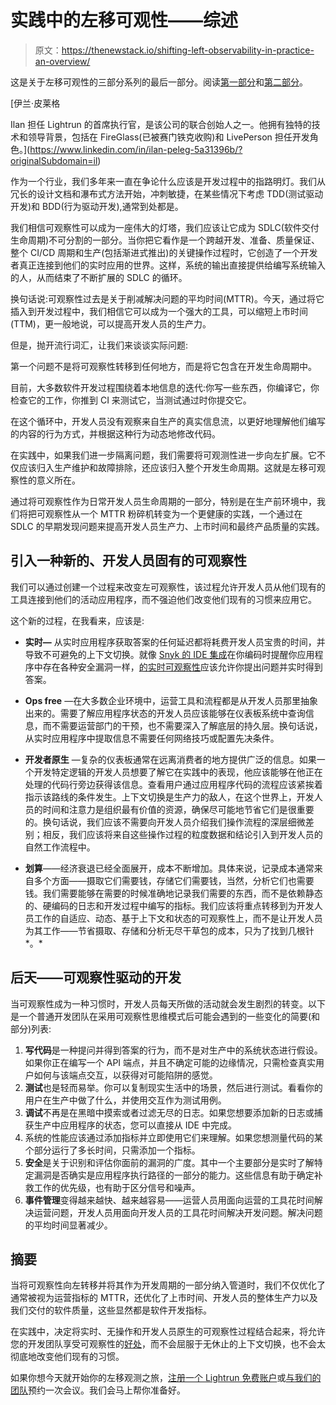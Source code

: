 # 实践中的左移可观性——综述

> 原文：<https://thenewstack.io/shifting-left-observability-in-practice-an-overview/>

这是关于左移可观性的三部分系列的最后一部分。阅读[第一部分](https://thenewstack.io/why-observability-is-shifting-left/)和[第二部分](https://thenewstack.io/observability-is-shifting-left-following-security-and-ops/)。

 [伊兰·皮莱格

Ilan 担任 Lightrun 的首席执行官，是该公司的联合创始人之一。他拥有独特的技术和领导背景，包括在 FireGlass(已被赛门铁克收购)和 LivePerson 担任开发角色。](https://www.linkedin.com/in/ilan-peleg-5a31396b/?originalSubdomain=il) 

作为一个行业，我们多年来一直在争论什么应该是开发过程中的指路明灯。我们从冗长的设计文档和瀑布式方法开始，冲刺敏捷，在某些情况下考虑 TDD(测试驱动开发)和 BDD(行为驱动开发),通常到处都是。

我们相信可观察性可以成为一座伟大的灯塔，我们应该让它成为 SDLC(软件交付生命周期)不可分割的一部分。当你把它看作是一个跨越开发、准备、质量保证、整个 CI/CD 周期和生产(包括渐进式推出)的关键操作过程时，它创造了一个开发者真正连接到他们的实时应用的世界。这样，系统的输出直接提供给编写系统输入的人，从而结束了不断扩展的 SDLC 的循环。

换句话说:可观察性过去是关于削减解决问题的平均时间(MTTR)。今天，通过将它插入到开发过程中，我们相信它可以成为一个强大的工具，可以缩短上市时间(TTM)，更一般地说，可以提高开发人员的生产力。

但是，抛开流行词汇，让我们来谈谈实际问题:

第一个问题不是将可观察性转移到任何地方，而是将它包含在开发生命周期中。

目前，大多数软件开发过程围绕着本地信息的迭代:你写一些东西，你编译它，你检查它的工作，你推到 CI 来测试它，当测试通过时你提交它。

在这个循环中，开发人员没有观察来自生产的真实信息流，以更好地理解他们编写的内容的行为方式，并根据这种行为动态地修改代码。

在实践中，如果我们进一步隔离问题，我们需要将可观测性进一步向左扩展。它不仅应该归入生产维护和故障排除，还应该归入整个开发生命周期。这就是左移可观察性的意义所在。

通过将可观察性作为日常开发人员生命周期的一部分，特别是在生产前环境中，我们将把可观察性从一个 MTTR 粉碎机转变为一个更健康的实践，一个通过在 SDLC 的早期发现问题来提高开发人员生产力、上市时间和最终产品质量的实践。

## 引入一种新的、开发人员固有的可观察性

我们可以通过创建一个过程来改变左可观察性，该过程允许开发人员从他们现有的工具连接到他们的活动应用程序，而不强迫他们改变他们现有的习惯来应用它。

这个新的过程，在我看来，应该是:

*   **实时—** 从实时应用程序获取答案的任何延迟都将耗费开发人员宝贵的时间，并导致不可避免的上下文切换。就像 [Snyk 的 IDE 集成](https://snyk.io/ide-plugins/)在你编码时提醒你应用程序中存在各种安全漏洞一样，[的实时可观察性](https://thenewstack.io/real-time-observability-with-influxdb-for-bai-communications/)应该允许你提出问题并实时得到答案。

*   **Ops free** —在大多数企业环境中，运营工具和流程都是从开发人员那里抽象出来的。需要了解应用程序状态的开发人员应该能够在仪表板系统中查询信息，而不需要运营部门的干预，也不需要深入了解底层的持久层。换句话说，从实时应用程序中提取信息不需要任何网络技巧或配置先决条件。

*   **开发者原生** —复杂的仪表板通常在远离消费者的地方提供广泛的信息。如果一个开发特定逻辑的开发人员想要了解它在实践中的表现，他应该能够在他正在处理的代码行旁边获得该信息。查看用户通过应用程序代码的流程应该紧挨着指示该路线的条件发生。上下文切换是生产力的敌人，在这个世界上，开发人员的时间和注意力是组织最有价值的资源，确保尽可能地节省它们是很重要的。换句话说，我们应该不需要向开发人员介绍我们操作流程的深层细微差别；相反，我们应该将来自这些操作过程的粒度数据和结论引入到开发人员的自然工作流程中。

*   **划算**——经济衰退已经全面展开，成本不断增加。具体来说，记录成本通常来自多个方面——摄取它们需要钱，存储它们需要钱，当然，分析它们也需要钱。我们需要能够在需要的时候准确地记录我们需要的东西，而不是依赖静态的、硬编码的日志和开发过程中编写的指标。我们应该将重点转移到为开发人员工作的自适应、动态、基于上下文和状态的可观察性上，而不是让开发人员为其工作——节省摄取、存储和分析无尽干草包的成本，只为了找到几根针*。*

## 后天——可观察性驱动的开发

当可观察性成为一种习惯时，开发人员每天所做的活动就会发生剧烈的转变。以下是一个普通开发团队在采用可观察性思维模式后可能会遇到的一些变化的简要(和部分)列表:

1.  **写代码**是一种提问并得到答案的行为，而不是对生产中的系统状态进行假设。如果你正在编写一个 API 端点，并且不确定可能的边缘情况，只需检查真实用户如何与该端点交互，以获得对可能陷阱的感觉。
2.  **测试**也是轻而易举。你可以复制现实生活中的场景，然后进行测试。看看你的用户在生产中做了什么，并使用交互作为测试用例。
3.  **调试**不再是在黑暗中摸索或者过滤无尽的日志。如果您想要添加新的日志或捕获生产中应用程序的状态，您可以直接从 IDE 中完成。
4.  系统的性能应该通过添加指标并立即使用它们来理解。如果您想测量代码的某个部分运行了多长时间，只需添加一个指标。
5.  **安全**是关于识别和评估你面前的漏洞的广度。其中一个主要部分是实时了解特定漏洞是否确实是应用程序执行路径的一部分的能力。这些信息有助于确定补救工作的优先级，也有助于区分信号和噪声。
6.  **事件管理**变得越来越快、越来越容易——运营人员用面向运营的工具花时间解决运营问题，开发人员用面向开发人员的工具花时间解决开发问题。解决问题的平均时间显著减少。

## 摘要

当将可观察性向左转移并将其作为开发周期的一部分纳入管道时，我们不仅优化了通常被视为运营指标的 MTTR，还优化了上市时间、开发人员的整体生产力以及我们交付的软件质量，这些显然都是软件开发指标。

在实践中，决定将实时、无操作和开发人员原生的可观察性过程结合起来，将允许您的开发团队享受可观察性的[好处](https://thenewstack.io/observability/)，而不会屈服于无休止的上下文切换，也不会太彻底地改变他们现有的习惯。

如果你想今天就开始你的左移观测之旅，[注册一个 Lightrun 免费账户](https://lightrun.com/free)或[与我们的团队](https://go.lightrun.com/request-a-demo)预约一次会议。我们会马上帮你准备好。

<svg xmlns:xlink="http://www.w3.org/1999/xlink" viewBox="0 0 68 31" version="1.1"><title>Group</title> <desc>Created with Sketch.</desc></svg>